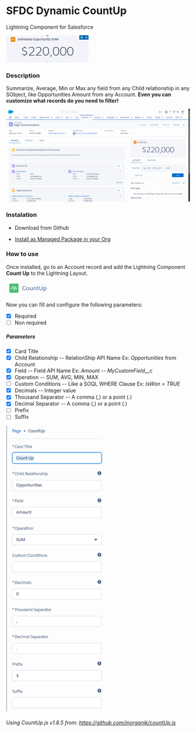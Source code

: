 # SFDC Dynamic CountUp
Lightning Component for Salesforce

![Animated Image](/img/countUp_animation.gif)

### Description
Summarize, Average, Min or Max any field from any Child relationship in any SObject, like Opportunities Amount from any Account. **Even you can customize what records do you need to filter!**

![Sample Image](/img/Sample1.PNG)

### Instalation
* Download from Github

* [Install as Managed Package in your Org](https://login.salesforce.com/packaging/installPackage.apexp?p0=04t0Y000001KwsS)

### How to use

Once installed, go to an Account record and add the Lightning Component **Count Up** to the Lightning Layout.

![Lightning Component Icon](/img/LightningIcon.PNG)

Now you can fill and configure the following parameters:

- [x] Required
- [ ] Non required
##### Parameters
- [x] Card Title
- [x] Child Relationship -- RelationShip API Name Ex: *Opportunities* from Account
- [x] Field -- Field API Name Ex: *Amount* -- *MyCustomField__c*
- [x] Operation -- SUM, AVG, MIN, MAX
- [ ] Custom Conditions -- Like a SOQL WHERE Clause Ex: *IsWon = TRUE*
- [x] Decimals -- Integer value
- [x] Thousand Separator -- A comma (,) or a point (.)
- [x] Decimal Separator -- A comma (,) or a point (.)
- [ ] Prefix
- [ ] Suffix

![Config Image](/img/Sample2.PNG)
 
###### Using CountUp.js v1.8.5 from: https://github.com/inorganik/countUp.js
